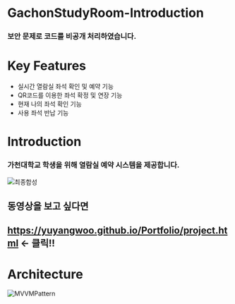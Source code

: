 # GachonStudyRoom-Introduction
### 보안 문제로 코드를 비공개 처리하였습니다.

# Key Features
- 실시간 열람실 좌석 확인 및 예약 기능
- QR코드를 이용한 좌석 확정 및 연장 기능
- 현재 나의 좌석 확인 기능
- 사용 좌석 반납 기능

# Introduction
### 가천대학교 학생을 위해 열람실 예약 시스템을 제공합니다.
![최종합성](https://user-images.githubusercontent.com/59405161/131779517-85f023ee-b811-46d4-9cd1-0977d7dfb603.jpg)

## 동영상을 보고 싶다면
## https://yuyangwoo.github.io/Portfolio/project.html <- 클릭!!

# Architecture
![MVVMPattern](https://user-images.githubusercontent.com/59405161/131779568-8ebb317e-8c4f-49f4-aba2-2a4423d627cd.png)
